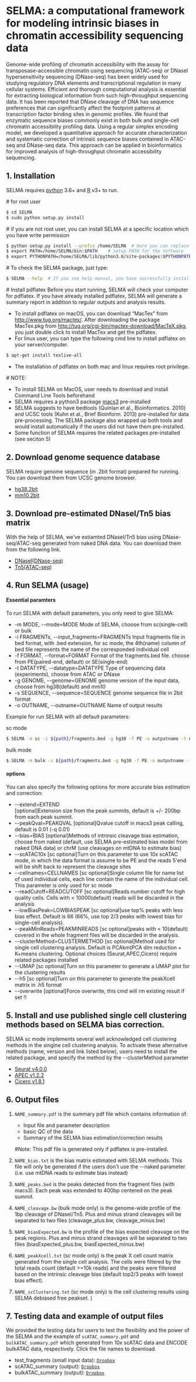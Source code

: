 # SELMA: a computational framework for modeling intrinsic biases in chromatin accessibility sequencing data

Genome-wide profiling of chromatin accessibility with the assay for transposase-accessible chromatin using sequencing (ATAC-seq) or DNaseI hypersensitivity sequencing (DNase-seq) has been widely used for studying regulatory DNA elements and transcriptional regulation in many cellular systems. Efficient and thorough computational analysis is essential for extracting biological information from such high-throughput sequencing data. It has been reported that DNase cleavage of DNA has sequence preferences that can significantly affect the footprint patterns at transcription factor binding sites in genomic profiles. We found that enzymatic sequence biases commonly exist in both bulk and single-cell chromatin accessibility profiling data. Using a regular simplex encoding model, we developed a quantitative approach for accurate characterization and systematic correction of intrinsic sequence biases contained in ATAC-seq and DNase-seq data. This approach can be applied in bioinformatics for improved analysis of high-throughput chromatin accessibility sequencing.

## 1. Installation
SELMA requires [python](https://www.python.org) 3.6+ and [R](https://www.r-project.org) v3+ to run.

\# for root user
```sh
$ cd SELMA
$ sudo python setup.py install  
```
\# if you are not root user, you can install SELMA at a specific location which you have write permission
```sh
$ python setup.py install --prefix /home/SELMA  # here you can replace “/home/SELMA” with any location 
$ export PATH=/home/SELMA/bin:$PATH    # setup PATH for the software
$ export PYTHONPATH=/home/SELMA/lib/python3.6/site-packages:$PYTHONPATH    # setup PYTHONPATH for module import
```
\# To check the SELMA package, just type:
```sh
$ SELMA --help  # If you see help manual, you have successfully installed SELMA
```
\# Install pdflatex 
Before you start running, SELMA will check your computer for pdflatex. If you have already installed pdflatex, SELMA will generate a summary report in addition to regular outputs and analysis results.
- To install pdflatex on macOS, you can download “MacTex” from http://www.tug.org/mactex/. After downloading the package MacTex.pkg from http://tug.org/cgi-bin/mactex-download/MacTeX.pkg, you just double click to install MacTex and get the pdflatex.
- For linux user, you can type the following cmd line to install pdflatex on your server/computer.
```sh
$ apt-get install texlive-all
```
- The installation of pdflatex on both mac and linux requires root privilege.


\# NOTE: 
- To install SELMA on MacOS, user needs to download and install Command Line Tools beforehand
- SELMA requires a python3 package [macs3](https://pypi.org/project/MACS3/) pre-installed
- SELMA suggests to have bedtools (Quinlan et al., Bioinformatics. 2010) and UCSC tools (Kuhn et al., Brief Bioinform. 2013) pre-installed for data pre-processing. The SELMA package also wrapped up both tools and would install automatically if the users did not have them pre-installed. 
- Some function of SELMA requires the related packages pre-installed (see seciton 5)

## 2. Download genome sequence database
SELMA require genome sequence (in .2bit format) prepared for running. You can download them from UCSC genome browser. 
- [hg38.2bit](https://hgdownload.cse.ucsc.edu/goldenpath/hg38/bigZips/hg38.2bit)
- [mm10.2bit](https://hgdownload.cse.ucsc.edu/goldenpath/mm10/bigZips/mm10.2bit)

## 3. Download pre-estimated DNaseI/Tn5 bias matrix
With the help of SELMA, we've estiamted DNaseI/Tn5 bias using DNase-seq/ATAC-seq generated from naked DNA data. You can download them from the following link. 
- [DNaseI(DNase-seq)](https://www.dropbox.com/s/ncemdhp0cee3cic/DNase_SELMAbias_10mer.txt.gz?dl=0)
- [Tn5(ATAC-seq)](https://www.dropbox.com/s/x5iiy27ef80fl19/ATAC_SELMAbias_10mer.txt.gz?dl=0)

## 4. Run SELMA (usage)
#### Essential paramters
To run SELMA with default parameters, you only need to give SELMA:
-   -m MODE, --mode=MODE
Mode of SELMA, choose from sc(single-cell) or bulk
-   -i FRAGMENTs, --input_fragments=FRAGMENTs
Input fragments file in bed format, with .bed extension, for sc mode, the 4th(name) column of bed file represents the name of the corresponded individual cell
-   -f FORMAT, --format=FORMAT
Format of the fragments.bed file. choose from PE(paired-end, default) or SE(single-end)
-   -t DATATYPE, --datatype=DATATYPE
Type of sequencing data (experiments), choose from ATAC or DNase
-   -g GENOME, --genome=GENOME
genome version of the input data, choose from hg38(default) and mm10
-   -s SEQUENCE, --sequence=SEQUENCE
genome sequence file in 2bit format
-   -o OUTNAME, --outname=OUTNAME
Name of output results


Example for run SELMA with all default parameters:


sc mode 
```sh
$ SELMA -m sc -i ${path}/fragments.bed -g hg38 -f PE -o outputname -t ATAC -s ${path}/hg38.2bit --kmer 10 --bias naked --cellnames usecells.txt --scATAC10x
```

bulk mode 
```sh
$ SELMA -m bulk -i ${path}/fragments.bed -g hg38 -f PE -o outputname -t ATAC -s ${path}/hg38.2bit --kmer 10 --bias naked
```


#### options
You can also specify the following options for more accurate bias estimation and correction:
-   -\-extend=EXTEND    
[optional]Extension size from the peak summits, default is +/- 200bp from each peak summit.
-  -\-peakQval=PEAKQVAL
[optional]Qvalue cutoff in macs3 peak calling, default is 0.01 (-q 0.01)
-  -\-bias=BIAS
[optional]Methods of intrinsic cleavage bias estimation, choose from naked (default, use SELMA pre-estimated bias model from naked DNA data) or chrM (use cleavages on mtDNA to estimate bias)
-  -\-scATAC10x
[sc optional]Turn on this parameter to use 10x scATAC mode, in which the data format is assume to be PE and the reads 5'end will be shift back to represent the cleavage sites
-  -\-cellnames=CELLNAMES
[sc optional]Single column file for name list of used individual cells, each line contain the name of the individual cell. This parameter is only used for sc mode
-  -\-readCutoff=READCUTOFF
[sc optional]Reads number cutoff for high quality cells. Cells with < 10000(default) reads will be discarded in the analysis
-  -\-lowBiasPeak=LOWBIASPEAK
[sc optional]use top% peaks with less bias effect. Default is 66 (66%, use top 2/3 peaks with lowest bias for single-cell analysis).
-  -\-peakMinReads=PEAKMINREADS
[sc optional]peaks with < 10(default) covered in the whole fragment files will be discarded in the analysis.
-  -\-clusterMethod=CLUSTERMETHOD
[sc optional]Method used for single cell clustering analysis. Default is PCAkm(PCA dim reduction + K+means clustering. Optional choices (Seurat,APEC,Cicero) require related packages installed
-  -\-UMAP
[sc optional]Turn on this parameter to generate a UMAP plot for the clustering results
-  -\-h5
[sc optional]Turn on this parameter to generate the peakXcell matrix in .h5 format
-  -\-overwrite
[optional]Force overwrite, this cmd will rm existing result if set !!

## 5. Install and use published single cell clustering methods based on SELMA bias correction. 
SELMA sc mode implements several well acknowledged cell clustering methods in the singlne cell clustering analysis. To activate these alternative methods (name, version and link listed below), users need to install the related package, and specify the method by the --clusterMethod parameter
- [Seurat v4.0.0](https://satijalab.org/seurat/)
- [APEC v1.2.2](https://github.com/QuKunLab/APEC)
- [Cicero v1.8.1](https://www.bioconductor.org/packages/release/bioc/html/cicero.html)


## 6. Output files
1. `NAME_summary.pdf` is the summary pdf file which contains information of:
     - Input file and parameter description
     - basic QC of the data
     - Summary of the SELMA bias estimation/correction results

    \#Note: This pdf file is generated only if pdflatex is pre-installed. 

2. `NAME_bias.txt` is the bias matrix estimated with SELMA methods. This file will only be generated if the users don't use the --naked parameter (i.e. use mtDNA reads to estimate bias instead)

3. `NAME_peaks.bed` is the peaks detected from the fragment files (with macs3). Each peak was extended to 400bp centered on the peak summit. 

4. `NAME_cleavage.bw` (bulk mode only) is the genome-wide profile of the 1bp cleavage of DNaseI/Tn5. Plus and minus strand cleavages will be separated to two files (cleavage_plus.bw, cleavage_minus.bw)

5. `NAME_biasExpected.bw` is the profile of the bias expected cleavage on the peak regions. Plus and minus strand cleavages will be separated to two files (biasExpected_plus.bw, biasExpected_minus.bw)

6. `NAME_peakXcell.txt` (sc mode only) is the peak X cell count matrix generated from the single cell analysis. The cells were filtered by the total reads count (default >=10k reads) and the peaks were filtered based on the intrinsic cleavage bias (default top2/3 peaks with lowest bias effect). 

7. `NAME_scClustering.txt` (sc mode only) is the cell clustering results using SELMA debiased free peakset. )


## 7. Testing data and example of output files
We provided the testing data for users to test the flexibility and the power of the SELMA and the example of `scATAC_summary.pdf` and `bulkATAC_summary.pdf` which generated from 10x scATAC data and ENCODE bulkATAC data, respectively. Click the file names to download. 
- test_fragments (small input data): [`Dropbox`](https://www.google.com)
- scATAC_summary (output): [`Dropbox`](https://www.google.com)
- bulkATAC_summary (output): [`Dropbox`](https://www.google.com)

